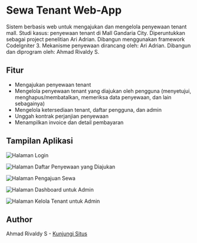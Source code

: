 # Sewa Tenant Web-App

Sistem berbasis web untuk mengajukan dan mengelola penyewaan tenant mall. Studi kasus: penyewaan tenant di Mall Gandaria City. Diperuntukkan sebagai project penelitian Ari Adrian. Dibangun menggunakan framework CodeIgniter 3. Mekanisme penyewaan dirancang oleh: Ari Adrian. Dibangun dan diprogram oleh: Ahmad Rivaldy S.


## Fitur

* Mengajukan penyewaan tenant
* Mengelola penyewaan tenant yang diajukan oleh pengguna (menyetujui, menghapus/membatalkan, memeriksa data penyewaan, dan lain sebagainya)
* Mengelola ketersediaan tenant, daftar pengguna, dan admin
* Unggah kontrak perjanjian penyewaan
* Menampilkan invoice dan detail pembayaran


## Tampilan Aplikasi

![Halaman Login](https://user-images.githubusercontent.com/76983038/130315863-87b44e92-b9d1-4571-aa91-00a03d0e3473.PNG)

![Halaman Daftar Penyewaan yang Diajukan](https://user-images.githubusercontent.com/76983038/130315874-9c3a1598-c91d-49ad-a451-7e75e5cab38e.PNG)

![Halaman Pengajuan Sewa](https://user-images.githubusercontent.com/76983038/130315912-81aac0d4-9540-458f-9bf6-2c0b6926e84f.PNG)

![Halaman Dashboard untuk Admin](https://user-images.githubusercontent.com/76983038/130315970-ede22235-1179-4fcd-a7d6-3093fbc9368f.PNG)

![Halaman Kelola Tenant untuk Admin](https://user-images.githubusercontent.com/76983038/130315985-37ea3a52-4aaa-4869-8fb5-05f8d0348aea.PNG)


## Author

Ahmad Rivaldy S - [Kunjungi Situs](https://rivaldy.net)
